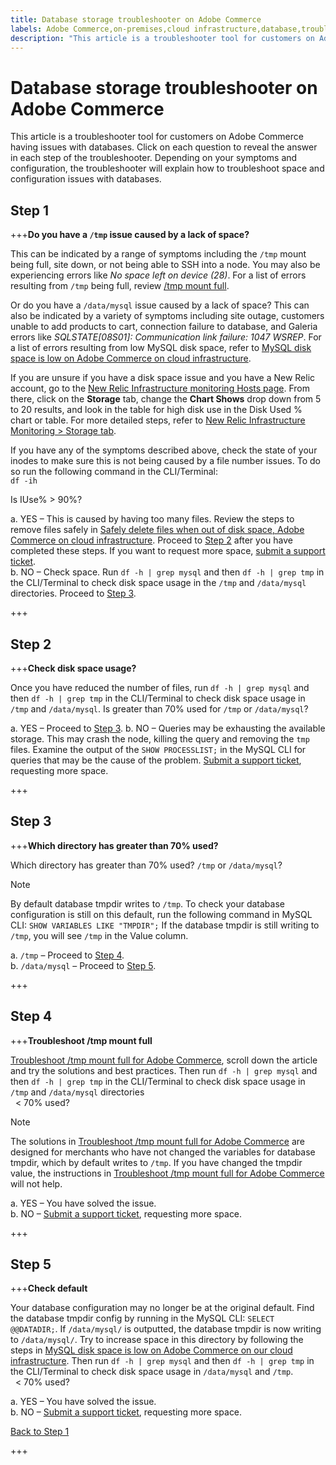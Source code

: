 ```yaml
---
title: Database storage troubleshooter on Adobe Commerce
labels: Adobe Commerce,on-premises,cloud infrastructure,database,troubleshooting,MySQL,error,space,disk space,disk,database,storage,site down,connection,queries, troubleshooting,connection
description: "This article is a troubleshooter tool for customers on Adobe Commerce having issues with databases. Click on each question to reveal the answer in each step of the troubleshooter. Depending on your symptoms and configuration, the troubleshooter will explain how to troubleshoot space and configuration issues with databases."
---
```


# Database storage troubleshooter on Adobe Commerce

This article is a troubleshooter tool for customers on Adobe Commerce having issues with databases. Click on each question to reveal the answer in each step of the troubleshooter. Depending on your symptoms and configuration, the troubleshooter will explain how to troubleshoot space and configuration issues with databases.

## Step 1

+++**Do you have a `/tmp` issue caused by a lack of space?**

This can be indicated by a range of symptoms including the `/tmp` mount being full, site down, or not being able to SSH into a node. You may also be experiencing errors like _No space left on device (28)_. For a list of errors resulting from `/tmp` being full, review [/tmp mount full](https://support.magento.com/hc/en-us/articles/4403572246285).  

Or do you have a `/data/mysql` issue caused by a lack of space? This can also be indicated by a variety of symptoms including site outage, customers unable to add products to cart, connection failure to database, and Galeria errors like _SQLSTATE\[08S01\]: Communication link failure: 1047 WSREP_. For a list of errors resulting from low MySQL disk space, refer to [MySQL disk space is low on Adobe Commerce on cloud infrastructure](https://support.magento.com/hc/en-us/articles/360037591972).  
  
If you are unsure if you have a disk space issue and you have a New Relic account, go to the [New Relic Infrastructure monitoring Hosts page](https://docs.newrelic.com/docs/infrastructure/infrastructure-ui-pages/infrastructure-ui/infrastructure-hosts-page/). From there, click on the **Storage** tab, change the **Chart Shows** drop down from 5 to 20 results, and look in the table for high disk use in the Disk Used % chart or table. For more detailed steps, refer to [New Relic Infrastructure Monitoring > Storage tab](https://docs.newrelic.com/docs/infrastructure/infrastructure-ui-pages/infrastructure-ui/infrastructure-hosts-page/#storage-tab).  
  
If you have any of the symptoms described above, check the state of your inodes to make sure this is not being caused by a file number issues. To do so run the following command in the CLI/Terminal:  
`df -ih`  

Is IUse% > 90%?

a. YES – This is caused by having too many files. Review the steps to remove files safely in [Safely delete files when out of disk space, Adobe Commerce on cloud infrastructure](https://support.magento.com/hc/en-us/articles/4406832353677-Safely-delete-files-when-out-of-disk-space-Adobe-Commerce-on-our-cloud-infrastructure). Proceed to [Step 2](#step-2) after you have completed these steps. If you want to request more space, [submit a support ticket](https://support.magento.com/hc/en-us/articles/360019088251).  
b. NO – Check space. Run `df -h | grep mysql` and then `df -h | grep tmp` in the CLI/Terminal to check disk space usage in the `/tmp` and `/data/mysql` directories. Proceed to [Step 3](#step-3).

+++

## Step 2

+++**Check disk space usage?**

Once you have reduced the number of files, run `df -h | grep mysql` and then `df -h | grep tmp` in the CLI/Terminal to check disk space usage in `/tmp` and `/data/mysql`. Is greater than 70% used for `/tmp` or `/data/mysql`?

a. YES – Proceed to [Step 3](#step-3). 
b. NO – Queries may be exhausting the available storage. This may crash the node, killing the query and removing the `tmp` files. Examine the output of the `SHOW PROCESSLIST;` in the MySQL CLI for queries that may be the cause of the problem. [Submit a support ticket](https://support.magento.com/hc/en-us/articles/360019088251), requesting more space.

+++

## Step 3

+++**Which directory has greater than 70% used?**

Which directory has greater than 70% used? `/tmp` or `/data/mysql`?  

>[!NOTE]
>
>By default database tmpdir writes to `/tmp`. To check your database configuration is still on this default, run the following command in MySQL CLI: `SHOW VARIABLES LIKE "TMPDIR";` If the database tmpdir is still writing to `/tmp`, you will see `/tmp` in the Value column.

a. `/tmp` – Proceed to [Step 4](#step-4).   
b. `/data/mysql` – Proceed to [Step 5](#step-5).

+++

## Step 4

+++**Troubleshoot /tmp mount full**

[Troubleshoot /tmp mount full for Adobe Commerce](https://support.magento.com/hc/en-us/articles/4403572246285), scroll down the article and try the solutions and best practices. Then run `df -h | grep mysql` and then `df -h | grep tmp` in the CLI/Terminal to check disk space usage in `/tmp` and `/data/mysql` directories  
  < 70% used?

>[!NOTE]
>
>The solutions in [Troubleshoot /tmp mount full for Adobe Commerce](https://support.magento.com/hc/en-us/articles/4403572246285) are designed for merchants who have not changed the variables for database tmpdir, which by default writes to `/tmp`. If you have changed the tmpdir value, the instructions in [Troubleshoot /tmp mount full for Adobe Commerce](https://support.magento.com/hc/en-us/articles/4403572246285) will not help.

a. YES – You have solved the issue.   
b. NO – [Submit a support ticket](https://support.magento.com/hc/en-us/articles/360019088251), requesting more space.

+++

## Step 5 

+++**Check default**

Your database configuration may no longer be at the original default. Find the database tmpdir config by running in the MySQL CLI: `SELECT @@DATADIR;`. If `/data/mysql/` is outputted, the database tmpdir is now writing to `/data/mysql/`. Try to increase space in this directory by following the steps in [MySQL disk space is low on Adobe Commerce on our cloud infrastructure](https://support.magento.com/hc/en-us/articles/360037591972). Then run `df -h | grep mysql` and then `df -h | grep tmp` in the CLI/Terminal to check disk space usage in `/data/mysql` and `/tmp`.  
  < 70% used?

a. YES – You have solved the issue.   
b. NO – [Submit a support ticket](https://support.magento.com/hc/en-us/articles/360019088251), requesting more space.

[Back to Step 1](#step-1)

+++
 
